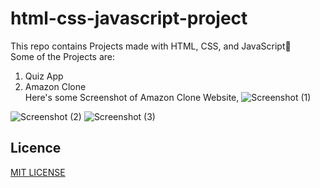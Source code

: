 # html-css-javascript-project
This repo contains Projects made with  HTML, CSS, and JavaScript🙌  
Some of the Projects are:  
1. Quiz App  
2. Amazon Clone  
Here's some Screenshot of Amazon Clone Website,
   ![Screenshot (1)](https://github.com/Iemsahil/html-css-javascript-project/assets/88196017/7db38ec2-e35c-43a0-b731-edc8eaa8fa08)
   
![Screenshot (2)](https://github.com/Iemsahil/html-css-javascript-project/assets/88196017/fed2f04e-5d30-423c-a998-637b6bdae746)
![Screenshot (3)](https://github.com/Iemsahil/html-css-javascript-project/assets/88196017/2f1a9494-7e7f-47de-932a-4690a066153f)


## Licence

[MIT LICENSE](LICENSE)

